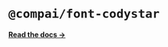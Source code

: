# `@compai/font-codystar`

[**Read the docs &rarr;**](https://components.ai/docs/typefaces/codystar)
